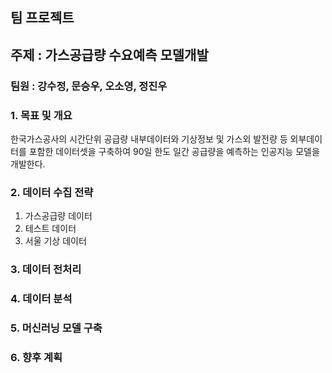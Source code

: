 ## 팀 프로젝트
## 주제 : 가스공급량 수요예측 모델개발

### 팀원 : 강수정, 문승우, 오소영, 정진우

### 1. 목표 및 개요
한국가스공사의 시간단위 공급량 내부데이터와 기상정보 및 가스외 발전량 등 외부데이터를 포함한 데이터셋을 구축하여 90일 한도 일간 공급량을 예측하는 인공지능 모델을 개발한다. 

### 2. 데이터 수집 전략
1. 가스공급량 데이터
2. 테스트 데이터
3. 서울 기상 데이터

### 3. 데이터 전처리

### 4. 데이터 분석

### 5. 머신러닝 모델 구축

### 6. 향후 계획